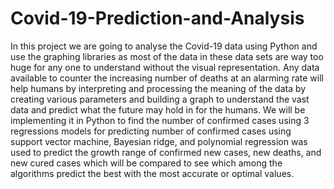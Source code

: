 # Covid-19-Prediction-and-Analysis
In this project we are going to analyse the Covid-19 data using Python and use the graphing libraries as most of the data in these data sets are way too huge for any one to understand without the visual representation. Any data available to counter the increasing number of deaths at an alarming rate will help humans by interpreting and processing the meaning of the data by creating various parameters and building a graph to understand the vast data and predict what the future may hold in for the humans. We will be implementing it in Python to find the number of confirmed cases using 3 regressions models for predicting number of confirmed cases using support vector machine, Bayesian ridge, and polynomial regression was used to predict the growth range of confirmed new cases, new deaths, and new cured cases which will be compared to see which among the algorithms predict the best with the most accurate or optimal values.
